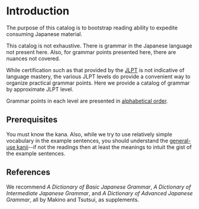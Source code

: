 # Introduction

The purpose of this catalog is to bootstrap reading ability to expedite consuming Japanese material.

This catalog is not exhaustive. There is grammar in the Japanese language not present here. Also, for grammar points presented here, there are nuances not covered.

While certification such as that provided by the [JLPT](https://en.wikipedia.org/wiki/Japanese-Language_Proficiency_Test) is not indicative of language mastery, the various JLPT levels do provide a
convenient way to organize practical grammar points. Here we provide a catalog of grammar by approximate JLPT level.

Grammar points in each level are presented in [alphabetical order](https://en.wikipedia.org/wiki/Goj%C5%ABon).

## Prerequisites

You must know the kana. Also, while we try to use relatively simple vocabulary in the example sentences, you should understand the
[general-use kanji](https://en.wikipedia.org/wiki/J%C5%8Dy%C5%8D_kanji)--if not the readings then at least the meanings to intuit the gist of the example sentences.

## References

We recommend _A Dictionary of Basic Japanese Grammar_, _A Dictionary of Intermediate Japanese Grammar_, and _A Dictionary of Advanced Japanese Grammar_, all by Makino and Tsutsui, as supplements.
